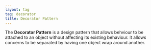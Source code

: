 ```yaml
---
layout: tag
tag: decorator
title: Decorator Pattern
---
```


The **Decorator Pattern** is a design pattern that allows behviour to be attached to an object without affecting its existing behaviour. It allows concerns to be separated by having one object wrap around another.